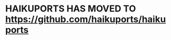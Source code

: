 HAIKUPORTS HAS MOVED TO https://github.com/haikuports/haikuports
========================================


